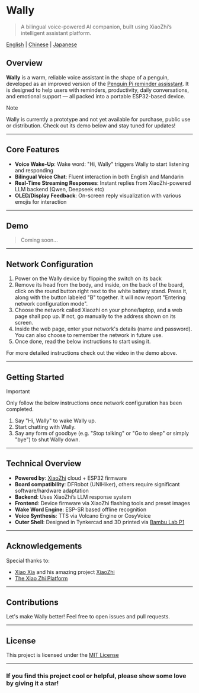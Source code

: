# Wally

> A bilingual voice-powered AI companion, built using XiaoZhi’s intelligent assistant platform.

[English](README.md) | [Chinese](README_cn.md) | [Japanese](README_ja.md)

## Overview

**Wally** is a warm, reliable voice assistant in the shape of a penguin, developed as an improved version of the [Penguin Pi reminder assisstant](https://github.com/JLW-7/Penguin-Pi). It is designed to help users with reminders, productivity, daily conversations, and emotional support — all packed into a portable ESP32-based device.

> [!NOTE]
> Wally is currently a prototype and not yet available for purchase, public use or distribution. Check out its demo below and stay tuned for updates!

---

## Core Features

* **Voice Wake-Up**: Wake word: "Hi, Wally" triggers Wally to start listening and responding
* **Bilingual Voice Chat**: Fluent interaction in both English and Mandarin
* **Real-Time Streaming Responses**: Instant replies from XiaoZhi-powered LLM backend (Qwen, Deepseek etc)
* **OLED/Display Feedback**: On-screen reply visualization with various emojis for interaction

---

## Demo

> Coming soon...

---

## Network Configuration

1. Power on the Wally device by flipping the switch on its back
2. Remove its head from the body, and inside, on the back of the board, click on the round button right next to the white battery stand. Press it, along with the button labeled "B" together. It will now report "Entering network configuration mode". 
3. Choose the network called Xiaozhi on your phone/laptop, and a web page shall pop up. If not, go manually to the address shown on its screen.
4. Inside the web page, enter your network's details (name and password). You can also choose to remember the network in future use.
5. Once done, read the below instructions to start using it.

For more detailed instructions check out the video in the demo above.
___

## Getting Started

> [!IMPORTANT]
> Only follow the below instructions once network configuration has been completed.

1. Say "Hi, Wally" to wake Wally up.
2. Start chatting with Wally.
3. Say any form of goodbye (e.g. "Stop talking" or "Go to sleep" or simply "bye") to shut Wally down.

---

## Technical Overview

* **Powered by**: [XiaoZhi](https://github.com/78/xiaozhi-esp32) cloud + ESP32 firmware
* **Board compatibility**: DFRobot (UNIHiker), others require significant software/hardware adaptation
* **Backend**: Uses XiaoZhi’s LLM response system
* **Frontend**: Device firmware via XiaoZhi flashing tools and preset images
* **Wake Word Engine**: ESP-SR based offline recognition
* **Voice Synthesis**: TTS via Volcano Engine or CosyVoice
* **Outer Shell**: Designed in Tynkercad and 3D printed via [Bambu Lab P1](https://bambulab.com/en-us/p1)

___

## Acknowledgements

Special thanks to:
- [Xiao Xia](https://github.com/78) and his amazing project [XiaoZhi](https://github.com/78/xiaozhi-esp32)
- [The Xiao Zhi Platform](https://xiaozhi.me/)

___

## Contributions

Let's make Wally better! Feel free to open issues and pull requests.

---

## License

This project is licensed under the [MIT License](LICENSE)

---

### If you find this project cool or helpful, please show some love by giving it a star!
